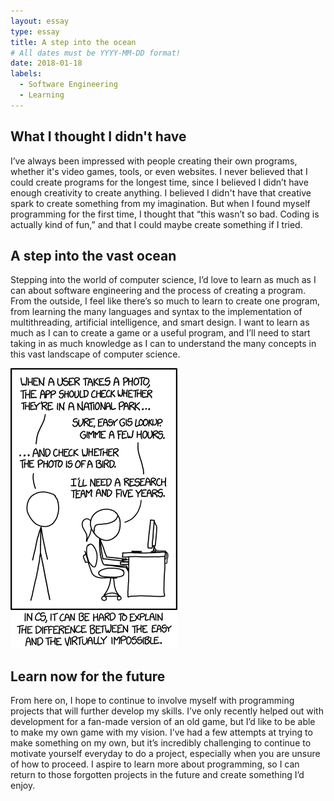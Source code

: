 ```yaml
---
layout: essay
type: essay
title: A step into the ocean
# All dates must be YYYY-MM-DD format!
date: 2018-01-18
labels:
  - Software Engineering
  - Learning
---
```


## What I thought I didn't have

I’ve always been impressed with people creating their own programs, whether it's video games, tools, or even websites. I never believed that I could create programs for the longest time, since I believed I didn’t have enough creativity to create anything. I believed I didn't have that creative spark to create something from my imagination. But when I found myself programming for the first time, I thought that “this wasn’t so bad. Coding is actually kind of fun,” and that I could maybe create something if I tried. 

## A step into the vast ocean

Stepping into the world of computer science, I’d love to learn as much as I can about software engineering and the process of creating a program. From the outside, I feel like there’s so much to learn to create one program, from learning the many languages and syntax to the implementation of multithreading, artificial intelligence, and smart design. I want to learn as much as I can to create a game or a useful program, and I’ll need to start taking in as much knowledge as I can to understand the many concepts in this vast landscape of computer science.

<img class="ui medium left floated image" src="../images/tasks.png">

## Learn now for the future

From here on, I hope to continue to involve myself with programming projects that will further develop my skills. I’ve only recently helped out with development for a fan-made version of an old game, but I’d like to be able to make my own game with my vision. I’ve had a few attempts at trying to make something on my own, but it’s incredibly challenging to continue to motivate yourself everyday to do a project, especially when you are unsure of how to proceed. I aspire to learn more about programming, so I can return to those forgotten projects in the future and create something I’d enjoy.


